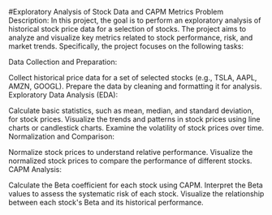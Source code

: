 #Exploratory Analysis of Stock Data and CAPM Metrics
Problem Description:
In this project, the goal is to perform an exploratory analysis of historical stock price data for a selection of stocks. The project aims to analyze and visualize key metrics related to stock performance, risk, and market trends. Specifically, the project focuses on the following tasks:

Data Collection and Preparation:

Collect historical price data for a set of selected stocks (e.g., TSLA, AAPL, AMZN, GOOGL).
Prepare the data by cleaning and formatting it for analysis.
Exploratory Data Analysis (EDA):

Calculate basic statistics, such as mean, median, and standard deviation, for stock prices.
Visualize the trends and patterns in stock prices using line charts or candlestick charts.
Examine the volatility of stock prices over time.
Normalization and Comparison:

Normalize stock prices to understand relative performance.
Visualize the normalized stock prices to compare the performance of different stocks.
CAPM Analysis:

Calculate the Beta coefficient for each stock using CAPM.
Interpret the Beta values to assess the systematic risk of each stock.
Visualize the relationship between each stock's Beta and its historical performance.






